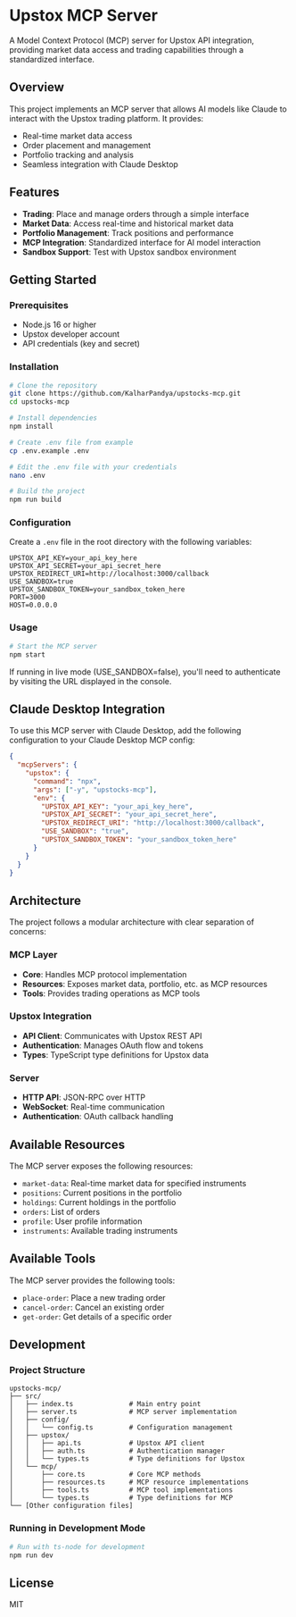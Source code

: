 # Upstox MCP Server

A Model Context Protocol (MCP) server for Upstox API integration, providing market data access and trading capabilities through a standardized interface.

## Overview

This project implements an MCP server that allows AI models like Claude to interact with the Upstox trading platform. It provides:

- Real-time market data access
- Order placement and management
- Portfolio tracking and analysis
- Seamless integration with Claude Desktop

## Features

- **Trading**: Place and manage orders through a simple interface
- **Market Data**: Access real-time and historical market data
- **Portfolio Management**: Track positions and performance
- **MCP Integration**: Standardized interface for AI model interaction
- **Sandbox Support**: Test with Upstox sandbox environment

## Getting Started

### Prerequisites

- Node.js 16 or higher
- Upstox developer account
- API credentials (key and secret)

### Installation

```bash
# Clone the repository
git clone https://github.com/KalharPandya/upstocks-mcp.git
cd upstocks-mcp

# Install dependencies
npm install

# Create .env file from example
cp .env.example .env

# Edit the .env file with your credentials
nano .env

# Build the project
npm run build
```

### Configuration

Create a `.env` file in the root directory with the following variables:

```
UPSTOX_API_KEY=your_api_key_here
UPSTOX_API_SECRET=your_api_secret_here
UPSTOX_REDIRECT_URI=http://localhost:3000/callback
USE_SANDBOX=true
UPSTOX_SANDBOX_TOKEN=your_sandbox_token_here
PORT=3000
HOST=0.0.0.0
```

### Usage

```bash
# Start the MCP server
npm start
```

If running in live mode (USE_SANDBOX=false), you'll need to authenticate by visiting the URL displayed in the console.

## Claude Desktop Integration

To use this MCP server with Claude Desktop, add the following configuration to your Claude Desktop MCP config:

```json
{
  "mcpServers": {
    "upstox": {
      "command": "npx",
      "args": ["-y", "upstocks-mcp"],
      "env": {
        "UPSTOX_API_KEY": "your_api_key_here",
        "UPSTOX_API_SECRET": "your_api_secret_here",
        "UPSTOX_REDIRECT_URI": "http://localhost:3000/callback",
        "USE_SANDBOX": "true",
        "UPSTOX_SANDBOX_TOKEN": "your_sandbox_token_here"
      }
    }
  }
}
```

## Architecture

The project follows a modular architecture with clear separation of concerns:

### MCP Layer
- **Core**: Handles MCP protocol implementation
- **Resources**: Exposes market data, portfolio, etc. as MCP resources
- **Tools**: Provides trading operations as MCP tools

### Upstox Integration
- **API Client**: Communicates with Upstox REST API
- **Authentication**: Manages OAuth flow and tokens
- **Types**: TypeScript type definitions for Upstox data

### Server
- **HTTP API**: JSON-RPC over HTTP
- **WebSocket**: Real-time communication
- **Authentication**: OAuth callback handling

## Available Resources

The MCP server exposes the following resources:

- `market-data`: Real-time market data for specified instruments
- `positions`: Current positions in the portfolio
- `holdings`: Current holdings in the portfolio
- `orders`: List of orders
- `profile`: User profile information
- `instruments`: Available trading instruments

## Available Tools

The MCP server provides the following tools:

- `place-order`: Place a new trading order
- `cancel-order`: Cancel an existing order
- `get-order`: Get details of a specific order

## Development

### Project Structure

```
upstocks-mcp/
├── src/
│   ├── index.ts              # Main entry point 
│   ├── server.ts             # MCP server implementation
│   ├── config/
│   │   └── config.ts         # Configuration management
│   ├── upstox/
│   │   ├── api.ts            # Upstox API client
│   │   ├── auth.ts           # Authentication manager
│   │   └── types.ts          # Type definitions for Upstox
│   └── mcp/
│       ├── core.ts           # Core MCP methods
│       ├── resources.ts      # MCP resource implementations
│       ├── tools.ts          # MCP tool implementations
│       └── types.ts          # Type definitions for MCP
└── [Other configuration files]
```

### Running in Development Mode

```bash
# Run with ts-node for development
npm run dev
```

## License

MIT
